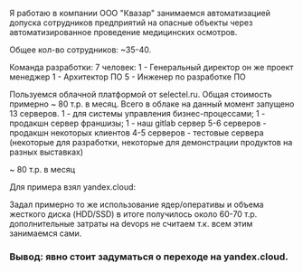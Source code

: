 Я работаю в компании ООО "Квазар" занимаемся автоматизацией допуска сотрудников предприятий на опасные объекты через автоматизированное проведение медицинских осмотров.

Общее кол-во сотрудников: ~35-40.

Команда разработки: 7 человек:
1 - Генеральный директор он же проект менеджер 
1 - Архитектор ПО
5 - Инженер по разработке ПО


Пользуемся облачной платформой от selectel.ru. Общая стоимость примерно ~ 80 т.р. в месяц.
Всего в облаке на данный момент запущено 13 серверов.
1 - для системы управления бизнес-процессами;
1 - продакшн сервер франшизы;
1 - наш gitlab сервер
5-6 серверов - продакшн некоторых клиентов
4-5 серверов - тестовые сервера (некоторые для разработки, некоторые для демонстрации продуктов на разных выставках)

~ 80 т.р. в месяц

Для примера взял yandex.cloud:

Задал примерно то же использование ядер/оперативы и объема жесткого диска (HDD/SSD) в итоге получилось около 60-70 т.р. дополнительные затраты на devops не считаем т.к. всем этим занимаемся сами.

### Вывод: явно стоит задуматься о переходе на yandex.cloud.
